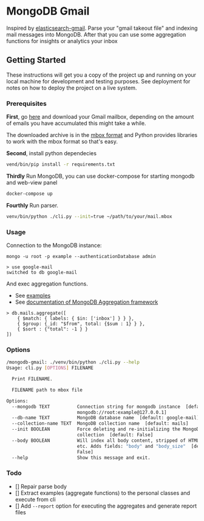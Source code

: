 # MongoDB Gmail

Inspired by [elasticsearch-gmail](https://github.com/oliver006/elasticsearch-gmail). 
Parse your "gmail takeout file" and indexing mail messages into MongoDB. 
After that you can use some aggregation functions for insights or analytics your inbox

## Getting Started

These instructions will get you a copy of the project up and running on your local machine for development and testing purposes. See deployment for notes on how to deploy the project on a live system.

### Prerequisites

**First**, go [here](https://www.google.com/settings/takeout/custom/gmail) and download your Gmail mailbox, depending on the amount of emails you have accumulated this might take a while.

The downloaded archive is in the [mbox format](http://en.wikipedia.org/wiki/Mbox) and Python provides libraries to work with the mbox format so that's easy.

**Second**, install python dependecies

```bash
vend/bin/pip install -r requirements.txt
```

**Thirdly** Run MongoDB, you can use docker-compose for starting mongodb and web-view panel

```bash
docker-compose up 
```

**Fourthly** Run parser.

```bash
venv/bin/python ./cli.py --init=true ~/path/to/your/mail.mbox
```

### Usage

Connection to the MongoDB instance:

```
mongo -u root -p example --authenticationDatabase admin

> use google-mail
switched to db google-mail
```

And exec aggregation functions.
* See [examples](https://github.com/Rpsl/mongodb-gmail/tree/master/examples)  
* See [documentation of MongoDB Aggregation framework](https://docs.mongodb.com/manual/aggregation/)
```
> db.mails.aggregate([
    { $match: { labels: { $in: ['inbox'] } } },
    { $group: {_id: "$from", total: {$sum : 1} } },
    { $sort : {"total": -1 } }
])
```

### Options

```bash
/mongodb-gmail: ./venv/bin/python ./cli.py --help
Usage: cli.py [OPTIONS] FILENAME

  Print FILENAME.

  FILENAME path to mbox file

Options:
  --mongodb TEXT          Connection string for mongodb instance  [default:
                          mongodb://root:example@127.0.0.1]
  --db-name TEXT          MongoDB database name  [default: google-mail]
  --collection-name TEXT  MongoDB collection name  [default: mails]
  --init BOOLEAN          Force deleting and re-initializing the MongoDB
                          collection  [default: False]
  --body BOOLEAN          Will index all body content, stripped of HTML/CSS/JS
                          etc. Adds fields: "body" and "body_size"  [default:
                          False]
  --help                  Show this message and exit.
```

### Todo

- [] Repair parse body
- [] Extract examples (aggregate functions) to the personal classes and execute from cli
- [] Add `--report` option for executing the aggregates and generate report files